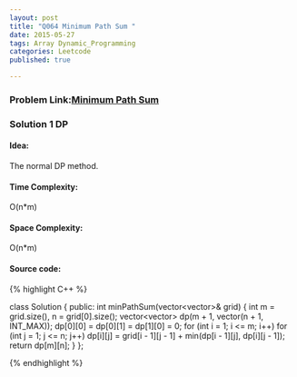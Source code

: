 ```yaml
---
layout: post
title: "Q064 Minimum Path Sum "
date: 2015-05-27
tags: Array Dynamic_Programming
categories: Leetcode
published: true

---
```

### Problem Link:[Minimum Path Sum ](https://leetcode.com/problems/minimum-path-sum/) 

### Solution 1 DP

#### Idea:

The normal DP method.

#### Time Complexity:

O(n*m)

#### Space Complexity:

O(n*m)

#### Source code:
{% highlight C++ %}

class Solution {
public:
    int minPathSum(vector<vector<int>>& grid) {
        int m = grid.size(), n = grid[0].size();
        vector<vector<int>> dp(m + 1, vector<int>(n + 1, INT_MAX));
        dp[0][0] = dp[0][1] = dp[1][0] = 0;
        for (int i = 1; i <= m; i++)
            for (int j = 1; j <= n; j++)
                dp[i][j] = grid[i - 1][j - 1] + min(dp[i - 1][j], dp[i][j - 1]);
        return dp[m][n];
    }
};

{% endhighlight %}

